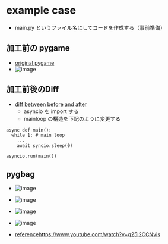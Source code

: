 # example case
  * main.py というファイル名にしてコードを作成する（事前準備）

## 加工前の pygame
  * [original pygame](https://github.com/jamad/jamad.github.io/commit/b81478935a263176660824928385a67ddc909fb8?diff=unified&w=0) 
  * ![image](https://github.com/jamad/jamad.github.io/assets/949913/de710223-ef60-4c0f-96e6-358972bb7f12)
## 加工前後のDiff
  * [diff between before and after](https://github.com/jamad/jamad.github.io/commit/210a7ad0bcecc3d415990180ecc1b1a69433cbd8?diff=split&w=0)
    * asyncio を import する
    * mainloop の構造を下記のように変更する

```
async def main():
  while 1: # main loop
    ...
    await syncio.sleep(0)

asyncio.run(main())
```

## pygbag
* ![image](https://github.com/jamad/jamad.github.io/assets/949913/490df2e4-9ed9-4a2e-89a0-89015d911c58)
* ![image](https://github.com/jamad/jamad.github.io/assets/949913/42c50d57-08bc-4688-82d0-87923f5385f9)
* ![image](https://github.com/jamad/jamad.github.io/assets/949913/63766277-7a2d-4d1f-9df9-27f998f6f002)
* ![image](https://github.com/jamad/jamad.github.io/assets/949913/4cdef75e-1694-437f-8590-54c42b45199e)



* [reference](https://www.youtube.com/watch?v=q25i2CCNvis)https://www.youtube.com/watch?v=q25i2CCNvis 
